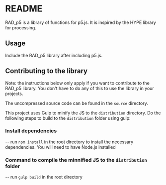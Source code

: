 # README
RAD_p5 is a library of functions for p5.js. It is inspired by the HYPE library for processing.

## Usage
Include the RAD_p5 library after including p5.js.

## Contributing to the library
Note: the instructions below only apply if you want to contribute to the RAD_p5 library. You don't have to do any of this to use the library in your projects. 

The uncompressed source code can be found in the `source` directory. 

This project uses Gulp to minify the JS to the `distribution` directory. Do the following steps to build to the `distribution` folder using gulp:

### Install dependencies
-- run `npm install` in the root directory to install the necessary dependencies. You will need to have Node.js installed

### Command to compile the minnified JS to the `distribution` folder
-- run `gulp build` in the root directory